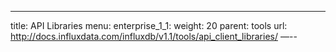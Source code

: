 ---
title: API Libraries
menu:
  enterprise_1_1:
    weight: 20
    parent: tools
    url: http://docs.influxdata.com/influxdb/v1.1/tools/api_client_libraries/
—--

